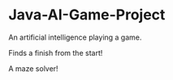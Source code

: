 # Java-AI-Game-Project

An artificial intelligence playing a game.

Finds a finish from the start!

A maze solver!




